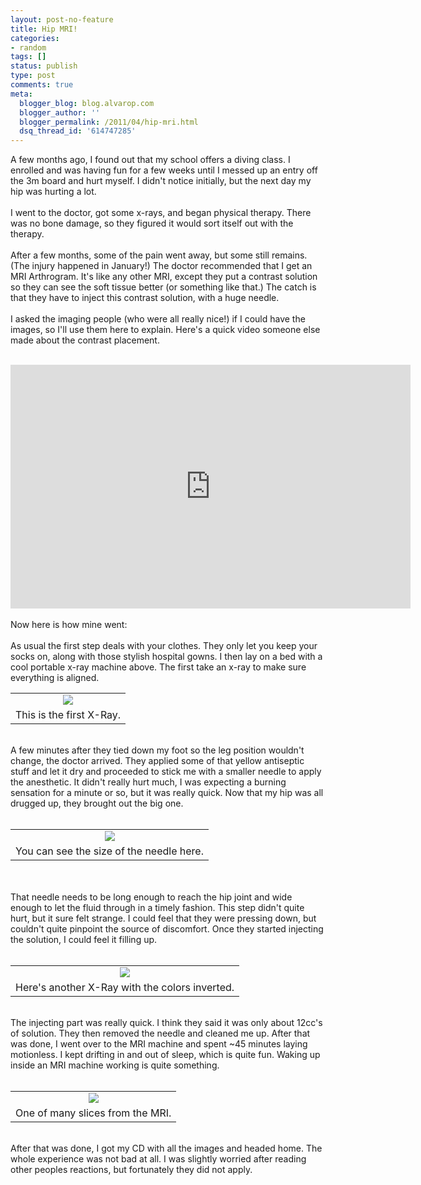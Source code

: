 ```yaml
---
layout: post-no-feature
title: Hip MRI!
categories:
- random
tags: []
status: publish
type: post
comments: true
meta:
  blogger_blog: blog.alvarop.com
  blogger_author: ''
  blogger_permalink: /2011/04/hip-mri.html
  dsq_thread_id: '614747285'
---
```

A few months ago, I found out that my school offers a diving class. I enrolled and was having fun for a few weeks until I messed up an entry off the 3m board and hurt myself. I didn't notice initially, but the next day my hip was hurting a lot.<br /><br />I went to the doctor, got some x-rays, and began physical therapy. There was no bone damage, so they figured it would sort itself out with the therapy.<br /><br />After a few months, some of the pain went away, but some still remains. (The injury happened in January!) The doctor recommended that I get an MRI Arthrogram. It's like any other MRI, except they put a contrast solution so they can see the soft tissue better (or something like that.) The catch is that they have to inject this contrast solution, with a huge needle.<br /><br />I asked the imaging people (who were all really nice!) if I could have the images, so I'll use them here to explain. Here's a quick video someone else made about the contrast placement.<br /><br /><div style="text-align: center;"><iframe allowfullscreen="" frameborder="0" height="390" src="http://www.youtube.com/embed/2YJsuDxxNJE?rel=0" title="Hip Injection or Arthrogram " width="640"></iframe></div><br />Now here is how mine went:<br /><br />As usual the first step deals with your clothes. They only let you keep your socks on, along with those stylish hospital gowns. I then lay on a bed with a cool portable x-ray machine above. The first take an x-ray to make sure everything is aligned.<br /><table align="center" cellpadding="0" cellspacing="0" class="tr-caption-container" style="margin-left: auto; margin-right: auto; text-align: center;"><tbody><tr><td style="text-align: center;"><a href="http://www.flickr.com/photos/apg88/5592830284" imageanchor="1" style="margin-left: auto; margin-right: auto;"><img border="0" src="http://farm6.static.flickr.com/5106/5592830284_10c1ef2f7c_z.jpg" /></a></td></tr><tr><td class="tr-caption" style="text-align: center;">This is the first X-Ray.</td></tr></tbody></table><br />A few minutes after they tied down my foot so the leg position wouldn't change, the doctor arrived. They applied some of that yellow antiseptic stuff and let it dry and proceeded to stick me with a smaller needle to apply the anesthetic. It didn't really hurt much, I was expecting a burning sensation for a minute or so, but it was really quick. Now that my hip was all drugged up, they brought out the big one.<br /><br /><table align="center" cellpadding="0" cellspacing="0" class="tr-caption-container" style="margin-left: auto; margin-right: auto; text-align: center;"><tbody><tr><td style="text-align: center;"><a href="http://www.flickr.com/photos/apg88/5592830348" imageanchor="1" style="margin-left: auto; margin-right: auto;"><img border="0" src="http://farm6.static.flickr.com/5110/5592830348_dff9d30154_z.jpg" style="margin-left: auto; margin-right: auto;" /> </a></td></tr><tr><td class="tr-caption" style="text-align: center;">You can see the size of the needle here.</td></tr></tbody></table><br /><div class="separator" style="clear: both; text-align: center;"><br /></div>That needle needs to be long enough to reach the hip joint and wide enough to let the fluid through in a timely fashion. This step didn't quite hurt, but it sure felt strange. I could feel that they were pressing down, but couldn't quite pinpoint the source of discomfort. Once they started injecting the solution, I could feel it filling up.<br /><br /><table align="center" cellpadding="0" cellspacing="0" class="tr-caption-container" style="margin-left: auto; margin-right: auto; text-align: center;"><tbody><tr><td style="text-align: center;"><a href="http://www.flickr.com/photos/apg88/5592238491" imageanchor="1" style="margin-left: auto; margin-right: auto;"><img border="0" src="http://farm6.static.flickr.com/5190/5592238491_cdb1004306_z.jpg" /></a></td></tr><tr><td class="tr-caption" style="text-align: center;">Here's another X-Ray with the colors inverted.</td></tr></tbody></table><br />The injecting part was really quick. I think they said it was only about 12cc's of solution. They then removed the needle and cleaned me up. After that was done, I went over to the MRI machine and spent ~45 minutes laying motionless. I kept drifting in and out of sleep, which is quite fun. Waking up inside an MRI machine working is quite something.<br /><br /><table align="center" cellpadding="0" cellspacing="0" class="tr-caption-container" style="margin-left: auto; margin-right: auto; text-align: center;"><tbody><tr><td style="text-align: center;"><a href="http://www.flickr.com/photos/apg88/5592830418" imageanchor="1" style="margin-left: auto; margin-right: auto;"><img border="0" src="http://farm6.static.flickr.com/5221/5592830418_80c69faa4b_o.jpg" /></a></td></tr><tr><td class="tr-caption" style="text-align: center;">One of many slices from the MRI.</td></tr></tbody></table><br />After that was done, I got my CD with all the images and headed home. The whole experience was not bad at all. I was slightly worried after reading other peoples reactions, but fortunately they did not apply.
